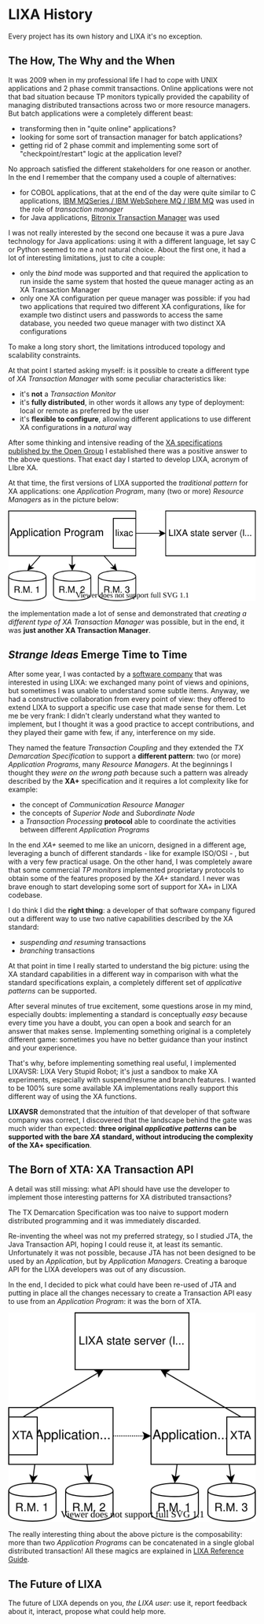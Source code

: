 # LIXA History

Every project has its own history and LIXA it's no exception.

## The How, The Why and the When

It was 2009 when in my professional life I had to cope with UNIX applications and 2 phase commit transactions. 
Online applications were not that bad situation because TP monitors typically provided the capability of managing distributed transactions across two or more resource managers.
But batch applications were a completely different beast:

- transforming then in "quite online" applications?
- looking for some sort of transaction manager for batch applications?
- getting rid of 2 phase commit and implementing some sort of "checkpoint/restart" logic at the application level?

No approach satisfied the different stakeholders for one reason or another. In the end I remember that the company used a couple of alternatives:

- for COBOL applications, that at the end of the day were quite similar to C applications, [IBM MQSeries / IBM WebSphere MQ / IBM MQ](https://en.wikipedia.org/wiki/IBM_MQ) was used in the role of *transaction manager*
- for Java applications, [Bitronix Transaction Manager](https://github.com/bitronix/btm) was used

I was not really interested by the second one because it was a pure Java technology for Java applications: using it with a different language, let say C or Python seemed to me a not natural choice.
About the first one, it had a lot of interesting limitations, just to cite a couple:

- only the *bind* mode was supported and that required the application to run inside the same system that hosted the queue manager acting as an XA Transaction Manager
- only one XA configuration per queue manager was possible: if you had two applications that required two different XA configurations, like for example two distinct users and passwords to access the same database, you needed two queue manager with two distinct XA configurations

To make a long story short, the limitations introduced topology and scalability constraints.

At that point I started asking myself: is it possible to create a different type of *XA Transaction Manager* with some peculiar characteristics like:

- it's **not** a *Transaction Monitor*
- it's **fully distributed**, in other words it allows any type of deployment: local or remote as preferred by the user
- it's **flexible to configure**, allowing different applications to use different XA configurations in a *natural* way

After some thinking and intensive reading of the [XA specifications published by the Open Group](https://pubs.opengroup.org/onlinepubs/009680699/toc.pdf) I established there was a positive answer to the above questions.
That exact day I started to develop LIXA, acronym of LIbre XA.

At that time, the first versions of LIXA supported the *traditional pattern* for XA applications: one *Application Program*, many (two or more) *Resource Managers* as in the picture below:

![Traditional XA Pattern: 1 Application Program, Many Resource Managers](history_simple.svg)

the implementation made a lot of sense and demonstrated that *creating a different type of XA Transaction Manager* was possible, but in the end, it was **just another XA Transaction Manager**.

## *Strange Ideas* Emerge Time to Time

After some year, I was contacted by a [software company](https://www.globetom.com/) that was interested in using LIXA: we exchanged many point of views and opinions, but sometimes I was unable to understand some subtle items. Anyway, we had a constructive collaboration from every point of view: they offered to extend LIXA to support a specific use case that made sense for them. Let me be very frank: I didn't clearly understand what they wanted to implement, but I thought it was a good practice to accept contributions, and they played their game with few, if any, interference on my side.

They named the feature *Transaction Coupling* and they extended the *TX Demarcation Specification* to support a **different pattern**: two (or more) *Application Programs*, many *Resource Managers*. At the beginnings I thought they *were on the wrong path* because such a pattern was already described by the **XA+** specification and it requires a lot complexity like for example:

- the concept of *Communication Resource Manager*
- the concepts of *Superior Node* and *Subordinate Node*
- a *Transaction Processing* **protocol** able to coordinate the activities between different *Application Programs*

In the end *XA+* seemed to me like an unicorn, designed in a different age, leveraging a bunch of different standards - like for example ISO/OSI - , but with a very few practical usage. On the other hand, I was completely aware that some commercial *TP monitors* implemented proprietary protocols to obtain some of the features proposed by the *XA+* standard. I never was brave enough to start developing some sort of support for XA+ in LIXA codebase.

I do think I did the **right thing**: a developer of that software company figured out a different way to use two native capabilities described by the XA standard:

- *suspending and resuming* transactions
- *branching* transactions

At that point in time I really started to understand the big picture: using the XA standard capabilities in a different way in comparison with what the standard specifications explain, a completely different set of *applicative patterns* can be supported.

After several minutes of true excitement, some questions arose in my mind, especially doubts: implementing a standard is conceptually *easy* because every time you have a doubt, you can open a book and search for an answer that makes sense. Implementing something original is a completely different game: sometimes you have no better guidance than your instinct and your experience.

That's why, before implementing something real useful, I implemented LIXAVSR: LIXA Very Stupid Robot; it's just a sandbox to make XA experiments, especially with suspend/resume and branch features. I wanted to be 100% sure some available XA implementations really support this different way of using the XA functions.

**LIXAVSR** demonstrated that the *intuition* of that developer of that software company was correct, I discovered that the landscape behind the gate was much wider than expected: **three original *applicative patterns* can be supported with the bare *XA* standard, without introducing the complexity of the XA+ specification**.

## The Born of XTA: XA Transaction API ##

A detail was still missing: what API should have use the developer to implement those interesting patterns for XA distributed transactions?

The TX Demarcation Specification was too naive to support modern distributed programming and it was immediately discarded.

Re-inventing the wheel was not my preferred strategy, so I studied JTA, the Java Transaction API, hoping I could reuse it, at least its semantic. Unfortunately it was not possible, because JTA has not been designed to be used by an *Application*, but by *Application Managers*. Creating a baroque API for the LIXA developers was out of any discussion.

In the end, I decided to pick what could have been re-used of JTA and putting in place all the changes necessary to create a Transaction API easy to use from an *Application Program*: it was the born of XTA.

![Advanced XA Pattern: 2 Application Program, Many Resource Managers](history_xta.svg)

The really interesting thing about the above picture is the composability: more than two *Application Programs* can be concatenated in a single global distributed transaction! All these magics are explained in [LIXA Reference Guide](manuals/html/index.html).

## The Future of LIXA

The future of LIXA depends on you, *the LIXA user*: use it, report feedback about it, interact, propose what could help more.
